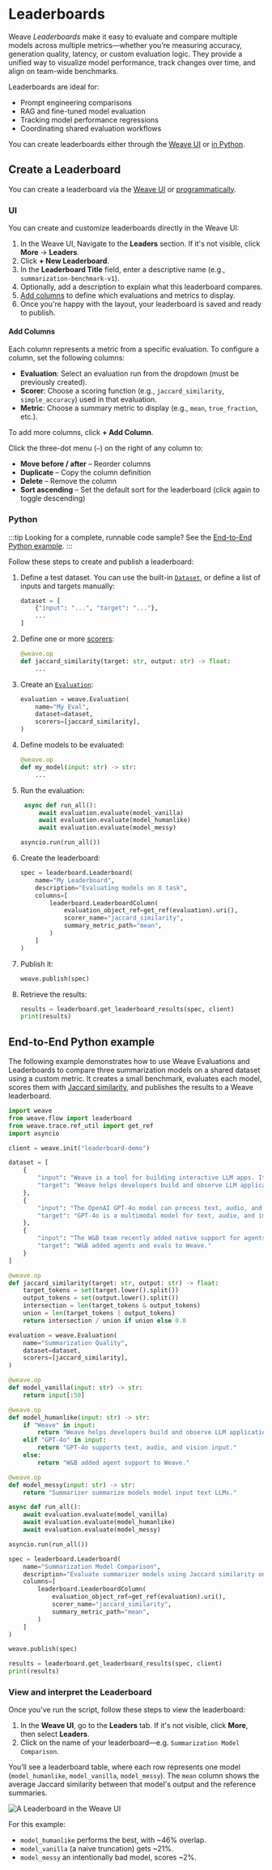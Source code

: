 # Leaderboards

Weave _Leaderboards_ make it easy to evaluate and compare multiple models across multiple metrics—whether you're measuring accuracy, generation quality, latency, or custom evaluation logic. They provide a unified way to visualize model performance, track changes over time, and align on team-wide benchmarks.

Leaderboards are ideal for:

- Prompt engineering comparisons
- RAG and fine-tuned model evaluation
- Tracking model performance regressions
- Coordinating shared evaluation workflows

You can create leaderboards either through the [Weave UI](#ui) or [in Python](#python).

## Create a Leaderboard

You can create a leaderboard via the [Weave UI](#ui) or [programmatically](#python).

### UI

You can create and customize leaderboards directly in the Weave UI:

1. In the Weave UI, Navigate to the **Leaders** section. If it's not visible, click **More** → **Leaders**.
2. Click **+ New Leaderboard**.
3. In the **Leaderboard Title** field, enter a descriptive name (e.g., `summarization-benchmark-v1`).
4. Optionally, add a description to explain what this leaderboard compares.
5. [Add columns](#add-columns) to define which evaluations and metrics to display.
6. Once you're happy with the layout, your leaderboard is saved and ready to publish.

#### Add Columns

Each column represents a metric from a specific evaluation. To configure a column, set the following columns:

- **Evaluation**: Select an evaluation run from the dropdown (must be previously created).
- **Scorer**: Choose a scoring function (e.g., `jaccard_similarity`, `simple_accuracy`) used in that evaluation.
- **Metric**: Choose a summary metric to display (e.g., `mean`, `true_fraction`, etc.).

To add more columns, click **+ Add Column**.

Click the three-dot menu (`⋯`) on the right of any column to:

- **Move before / after** – Reorder columns
- **Duplicate** – Copy the column definition
- **Delete** – Remove the column
- **Sort ascending** – Set the default sort for the leaderboard (click again to toggle descending)

### Python

:::tip
Looking for a complete, runnable code sample? See the [End-to-End Python example](#end-to-end-python-example).
:::

Follow these steps to create and publish a leaderboard:

1. Define a test dataset. You can use the built-in [`Dataset`](datasets.md), or define a list of inputs and targets manually:

   ```python
   dataset = [
       {"input": "...", "target": "..."},
       ...
   ]
   ```

2. Define one or more [scorers](../evaluation/scorers.md):

   ```python
   @weave.op
   def jaccard_similarity(target: str, output: str) -> float:
       ...
   ```

3. Create an [`Evaluation`](../core-types/evaluations.md):

   ```python
   evaluation = weave.Evaluation(
       name="My Eval",
       dataset=dataset,
       scorers=[jaccard_similarity],
   )
   ```

4. Define models to be evaluated:

   ```python
   @weave.op
   def my_model(input: str) -> str:
       ...
   ```

5. Run the evaluation:

   ```python
    async def run_all():
        await evaluation.evaluate(model_vanilla)
        await evaluation.evaluate(model_humanlike)
        await evaluation.evaluate(model_messy)

   asyncio.run(run_all())
   ```

6. Create the leaderboard:

   ```python
   spec = leaderboard.Leaderboard(
       name="My Leaderboard",
       description="Evaluating models on X task",
       columns=[
           leaderboard.LeaderboardColumn(
               evaluation_object_ref=get_ref(evaluation).uri(),
               scorer_name="jaccard_similarity",
               summary_metric_path="mean",
           )
       ]
   )
   ```

7. Publish it:

   ```python
   weave.publish(spec)
   ```

8. Retrieve the results:

   ```python
   results = leaderboard.get_leaderboard_results(spec, client)
   print(results)
   ```

## End-to-End Python example

The following example demonstrates how to use Weave Evaluations and Leaderboards to compare three summarization models on a shared dataset using a custom metric. It creates a small benchmark, evaluates each model, scores them with [Jaccard similarity](https://www.learndatasci.com/glossary/jaccard-similarity/), and publishes the results to a Weave leaderboard.

```python
import weave
from weave.flow import leaderboard
from weave.trace.ref_util import get_ref
import asyncio

client = weave.init("leaderboard-demo")

dataset = [
    {
        "input": "Weave is a tool for building interactive LLM apps. It offers observability, trace inspection, and versioning.",
        "target": "Weave helps developers build and observe LLM applications."
    },
    {
        "input": "The OpenAI GPT-4o model can process text, audio, and vision inputs, making it a multimodal powerhouse.",
        "target": "GPT-4o is a multimodal model for text, audio, and images."
    },
    {
        "input": "The W&B team recently added native support for agents and evaluations in Weave.",
        "target": "W&B added agents and evals to Weave."
    }
]

@weave.op
def jaccard_similarity(target: str, output: str) -> float:
    target_tokens = set(target.lower().split())
    output_tokens = set(output.lower().split())
    intersection = len(target_tokens & output_tokens)
    union = len(target_tokens | output_tokens)
    return intersection / union if union else 0.0

evaluation = weave.Evaluation(
    name="Summarization Quality",
    dataset=dataset,
    scorers=[jaccard_similarity],
)

@weave.op
def model_vanilla(input: str) -> str:
    return input[:50]

@weave.op
def model_humanlike(input: str) -> str:
    if "Weave" in input:
        return "Weave helps developers build and observe LLM applications."
    elif "GPT-4o" in input:
        return "GPT-4o supports text, audio, and vision input."
    else:
        return "W&B added agent support to Weave."

@weave.op
def model_messy(input: str) -> str:
    return "Summarizer summarize models model input text LLMs."

async def run_all():
    await evaluation.evaluate(model_vanilla)
    await evaluation.evaluate(model_humanlike)
    await evaluation.evaluate(model_messy)

asyncio.run(run_all())

spec = leaderboard.Leaderboard(
    name="Summarization Model Comparison",
    description="Evaluate summarizer models using Jaccard similarity on 3 short samples.",
    columns=[
        leaderboard.LeaderboardColumn(
            evaluation_object_ref=get_ref(evaluation).uri(),
            scorer_name="jaccard_similarity",
            summary_metric_path="mean",
        )
    ]
)

weave.publish(spec)

results = leaderboard.get_leaderboard_results(spec, client)
print(results)
```

### View and interpret the Leaderboard

Once you've run the script, follow these steps to view the leaderboard:

1. In the **Weave UI**, go to the **Leaders** tab. If it's not visible, click **More**, then select **Leaders**.
2. Click on the name of your leaderboard—e.g. `Summarization Model Comparison`.

You’ll see a leaderboard table, where each row represents one model (`model_humanlike`, `model_vanilla`, `model_messy`). The `mean` column shows the average Jaccard similarity between that model's output and the reference summaries.

![A Leaderboard in the Weave UI](imgs/leaderboard-example.png)

For this example:

- `model_humanlike` performs the best, with \~46% overlap.
- `model_vanilla` (a naive truncation) gets \~21%.
- `model_messy` an intentionally bad model, scores \~2%.
